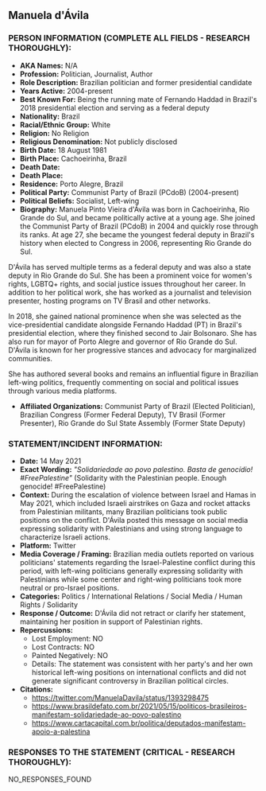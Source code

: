 ## Manuela d'Ávila

### PERSON INFORMATION (COMPLETE ALL FIELDS - RESEARCH THOROUGHLY):

- **AKA Names:** N/A
- **Profession:** Politician, Journalist, Author
- **Role Description:** Brazilian politician and former presidential candidate
- **Years Active:** 2004-present
- **Best Known For:** Being the running mate of Fernando Haddad in Brazil's 2018 presidential election and serving as a federal deputy
- **Nationality:** Brazil
- **Racial/Ethnic Group:** White
- **Religion:** No Religion
- **Religious Denomination:** Not publicly disclosed
- **Birth Date:** 18 August 1981
- **Birth Place:** Cachoeirinha, Brazil
- **Death Date:** 
- **Death Place:** 
- **Residence:** Porto Alegre, Brazil
- **Political Party:** Communist Party of Brazil (PCdoB) (2004-present)
- **Political Beliefs:** Socialist, Left-wing
- **Biography:** Manuela Pinto Vieira d'Ávila was born in Cachoeirinha, Rio Grande do Sul, and became politically active at a young age. She joined the Communist Party of Brazil (PCdoB) in 2004 and quickly rose through its ranks. At age 27, she became the youngest federal deputy in Brazil's history when elected to Congress in 2006, representing Rio Grande do Sul.

D'Ávila has served multiple terms as a federal deputy and was also a state deputy in Rio Grande do Sul. She has been a prominent voice for women's rights, LGBTQ+ rights, and social justice issues throughout her career. In addition to her political work, she has worked as a journalist and television presenter, hosting programs on TV Brasil and other networks.

In 2018, she gained national prominence when she was selected as the vice-presidential candidate alongside Fernando Haddad (PT) in Brazil's presidential election, where they finished second to Jair Bolsonaro. She has also run for mayor of Porto Alegre and governor of Rio Grande do Sul. D'Ávila is known for her progressive stances and advocacy for marginalized communities.

She has authored several books and remains an influential figure in Brazilian left-wing politics, frequently commenting on social and political issues through various media platforms.

- **Affiliated Organizations:** Communist Party of Brazil (Elected Politician), Brazilian Congress (Former Federal Deputy), TV Brasil (Former Presenter), Rio Grande do Sul State Assembly (Former State Deputy)

### STATEMENT/INCIDENT INFORMATION:
- **Date:** 14 May 2021
- **Exact Wording:** *"Solidariedade ao povo palestino. Basta de genocídio! #FreePalestine"* (Solidarity with the Palestinian people. Enough genocide! #FreePalestine)
- **Context:** During the escalation of violence between Israel and Hamas in May 2021, which included Israeli airstrikes on Gaza and rocket attacks from Palestinian militants, many Brazilian politicians took public positions on the conflict. D'Ávila posted this message on social media expressing solidarity with Palestinians and using strong language to characterize Israeli actions.
- **Platform:** Twitter
- **Media Coverage / Framing:** Brazilian media outlets reported on various politicians' statements regarding the Israel-Palestine conflict during this period, with left-wing politicians generally expressing solidarity with Palestinians while some center and right-wing politicians took more neutral or pro-Israel positions.
- **Categories:** Politics / International Relations / Social Media / Human Rights / Solidarity
- **Response / Outcome:** D'Ávila did not retract or clarify her statement, maintaining her position in support of Palestinian rights.
- **Repercussions:**
  - Lost Employment: NO
  - Lost Contracts: NO
  - Painted Negatively: NO
  - Details: The statement was consistent with her party's and her own historical left-wing positions on international conflicts and did not generate significant controversy in Brazilian political circles.
- **Citations:** 
  - https://twitter.com/ManuelaDavila/status/1393298475
  - https://www.brasildefato.com.br/2021/05/15/politicos-brasileiros-manifestam-solidariedade-ao-povo-palestino
  - https://www.cartacapital.com.br/politica/deputados-manifestam-apoio-a-palestina

### RESPONSES TO THE STATEMENT (CRITICAL - RESEARCH THOROUGHLY):

NO_RESPONSES_FOUND